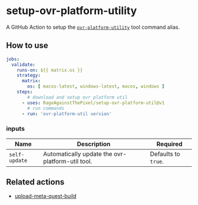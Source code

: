 # setup-ovr-platform-utility

A GitHub Action to setup the [`ovr-platform-utility`](https://developer.oculus.com/resources/publish-reference-platform-command-line-utility) tool command alias.

## How to use

```yaml
jobs:
  validate:
    runs-on: ${{ matrix.os }}
    strategy:
      matrix:
        os: [ macos-latest, windows-latest, macos, windows ]
    steps:
        # download and setup ovr platform util
      - uses: RageAgainstThePixel/setup-ovr-platform-util@v1
        # run commands
      - run: 'ovr-platform-util version'
```

### inputs

| Name | Description | Required |
| ---- | ----------- | -------- |
| `self-update` | Automatically update the ovr-platform-util tool. | Defaults to `true`. |

## Related actions

- [upload-meta-quest-build](https://github.com/RageAgainstThePixel/upload-meta-quest-build)
